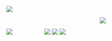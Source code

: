 <p align="center">

![](https://files.catbox.moe/xpxfv8.gif)
</p>

<p align="center">

 <img src="https://files.catbox.moe/om2xln.png"/>
</p>


<p align="center">

![](https://files.catbox.moe/x7jvdb.png) ‎ ‎ ‎ ‎ ‎ ‎ ‎ ‎ ‎‎ ‎ ‎ ‎  ‎ ‎ ‎ ‎ ‎ ‎ ‎ ‎ ‎ ‎ ‎ ‎ ‎ ‎ ‎ ‎ ‎ ‎ ‎ ‎ ‎ ‎ ‎  [![](https://files.catbox.moe/t0k2tf.png)](https://rentry.co/tilekid)  [![](https://files.catbox.moe/t82gc3.png)](https://retrospring.net/@chibana)  [![](https://files.catbox.moe/evw17i.png)](https://mio.atabook.org)
</p>


